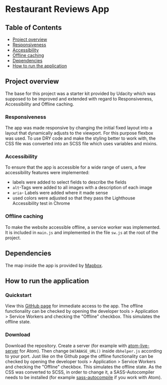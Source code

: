 
# Restaurant Reviews App

## Table of Contents
- [Project overview](#project-overview)
- [Responsiveness](#responsiveness)
- [Accessibility](#accessibility)
- [Offline caching](#offline-caching)
- [Dependencies](#dependencies)
- [How to run the application](#how-to-run-the-application)

## Project overview
The base for this project was a starter kit provided by Udacity which was supposed to be improved and extended with regard to Responsiveness, Accessibility and Offline caching.

### Responsiveness
The app was made responsive by changing the initial fixed layout into a layout that dynamically adjusts to the viewport. For this purpose flexbox was used. To use DRY code and make the styling better to work with, the CSS file was converted into an SCSS file which uses variables and mixins.

### Accessibility
To ensure that the app is accessible for a wide range of users, a few accessibility features were implemented:
- labels were added to select fields to describe the fields
- `alt`-Tags were added to all images with a description of each image
- `aria`- Labels were added where it made sense
- used colors were adjusted so that they pass the Lighthouse Accessibility test in Chrome

### Offline caching
To make the website accessible offline, a service worker was implemented. It is included in `main.js` and implemented in the file `sw.js` at the root of the project.

## Dependencies
The map inside the app is provided by [Mapbox](https://www.mapbox.com/).

## How to run the application

### Quickstart
View this [GitHub page](https://marlisa31.github.io/restaurant-reviews-app/) for immediate access to the app. The offline functionality can be checked by opening the developer tools > Application > Service Workers and checking the "Offline" checkbox. This simulates the offline state.

### Download
Download the repository. Create a server (for example with [atom-live-server](https://atom.io/packages/atom-live-server) for Atom). Then change `DATABASE_URL()` inside `dbhelper.js` according to your port. Just like on the Github page the offline functionality can be checked by opening the developer tools > Application > Service Workers and checking the "Offline" checkbox. This simulates the offline state. As the CSS was converted to SCSS, in order to change it, a SASS-Autocompiler needs to be installed (for example [sass-autocompile](https://atom.io/packages/sass-autocompile) if you work with Atom).
